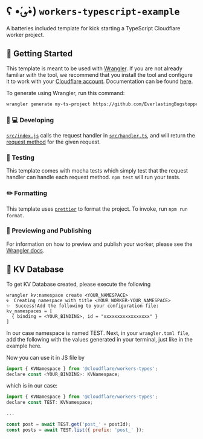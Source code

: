 # ʕ •́؈•̀) `workers-typescript-example`

A batteries included template for kick starting a TypeScript Cloudflare worker project.

## 🔋 Getting Started

This template is meant to be used with [Wrangler](https://github.com/cloudflare/wrangler). If you are not already familiar with the tool, we recommend that you install the tool and configure it to work with your [Cloudflare account](https://dash.cloudflare.com). Documentation can be found [here](https://developers.cloudflare.com/workers/tooling/wrangler/).

To generate using Wrangler, run this command:

```bash
wrangler generate my-ts-project https://github.com/EverlastingBugstopper/worker-typescript-template
```

### 👩 💻 Developing

[`src/index.js`](./src/index.ts) calls the request handler in [`src/handler.ts`](./src/handler.ts), and will return the [request method](https://developer.mozilla.org/en-US/docs/Web/API/Request/method) for the given request.

### 🧪 Testing

This template comes with mocha tests which simply test that the request handler can handle each request method. `npm test` will run your tests.

### ✏️ Formatting

This template uses [`prettier`](https://prettier.io/) to format the project. To invoke, run `npm run format`.

### 👀 Previewing and Publishing

For information on how to preview and publish your worker, please see the [Wrangler docs](https://developers.cloudflare.com/workers/tooling/wrangler/commands/#publish).

## 📁 KV Database

To get KV Database created, please execute the following

```shell
wrangler kv:namespace create <YOUR_NAMESPACE>
🌀  Creating namespace with title <YOUR_WORKER-YOUR_NAMESPACE>
✨  Success!Add the following to your configuration file:
kv_namespaces = [
  { binding = <YOUR_BINDING>, id = "xxxxxxxxxxxxxxxxx" }
]
```

In our case namespace is named TEST.
Next, in your `wrangler.toml file`, add the following with the values generated in your terminal, just like in the example here.

Now you can use it in JS file by

```javascript
import { KVNamespace } from '@cloudflare/workers-types';
declare const <YOUR_BINDING>: KVNamespace;
```

which is in our case:

```javascript
import { KVNamespace } from '@cloudflare/workers-types';
declare const TEST: KVNamespace;

...

const post = await TEST.get('post_' + postId);
const posts = await TEST.list({ prefix: 'post_' });
```
